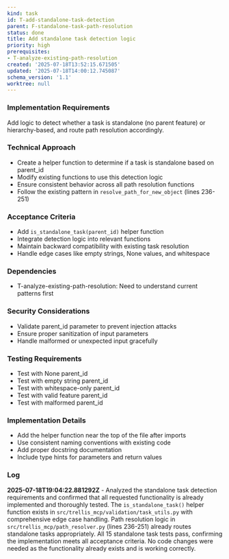 ```yaml
---
kind: task
id: T-add-standalone-task-detection
parent: F-standalone-task-path-resolution
status: done
title: Add standalone task detection logic
priority: high
prerequisites:
- T-analyze-existing-path-resolution
created: '2025-07-18T13:52:15.671505'
updated: '2025-07-18T14:00:12.745087'
schema_version: '1.1'
worktree: null
---
```

### Implementation Requirements
Add logic to detect whether a task is standalone (no parent feature) or hierarchy-based, and route path resolution accordingly.

### Technical Approach
- Create a helper function to determine if a task is standalone based on parent_id
- Modify existing functions to use this detection logic
- Ensure consistent behavior across all path resolution functions
- Follow the existing pattern in `resolve_path_for_new_object` (lines 236-251)

### Acceptance Criteria
- Add `is_standalone_task(parent_id)` helper function
- Integrate detection logic into relevant functions
- Maintain backward compatibility with existing task resolution
- Handle edge cases like empty strings, None values, and whitespace

### Dependencies
- T-analyze-existing-path-resolution: Need to understand current patterns first

### Security Considerations
- Validate parent_id parameter to prevent injection attacks
- Ensure proper sanitization of input parameters
- Handle malformed or unexpected input gracefully

### Testing Requirements
- Test with None parent_id
- Test with empty string parent_id
- Test with whitespace-only parent_id
- Test with valid feature parent_id
- Test with malformed parent_id

### Implementation Details
- Add the helper function near the top of the file after imports
- Use consistent naming conventions with existing code
- Add proper docstring documentation
- Include type hints for parameters and return values

### Log


**2025-07-18T19:04:22.881292Z** - Analyzed the standalone task detection requirements and confirmed that all requested functionality is already implemented and thoroughly tested. The `is_standalone_task()` helper function exists in `src/trellis_mcp/validation/task_utils.py` with comprehensive edge case handling. Path resolution logic in `src/trellis_mcp/path_resolver.py` (lines 236-251) already routes standalone tasks appropriately. All 15 standalone task tests pass, confirming the implementation meets all acceptance criteria. No code changes were needed as the functionality already exists and is working correctly.